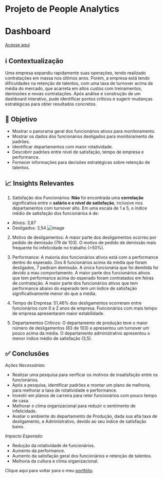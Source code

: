 # Projeto de People Analytics

# Dashboard
[Acesse aqui](https://app.powerbi.com/view?r=eyJrIjoiZjY1ZmIxMDUtZDU4NC00YTY3LTlmZmUtOWE5NGJiZTk2M2QxIiwidCI6ImFmOWUwMmYwLWYxYjAtNGM0MC1hNWU3LTIxNjQxZTVlNDBkYiJ9)

## ℹ️ Contextualização
Uma empresa expandiu rapidamente suas operações, tendo realizado contratações em massa nos últimos anos. Porém, a empresa está tendo dificuldades na retenção de talentos, com uma taxa de turnover acima da média do mercado, que acarreta em altos custos com treinamentos, demissões e novas contratações. Após análise e construção de um dashboard interativo, pude identificar pontos críticos e sugerir mudanças estratégicas para obter resultados concretos.

## 🎯 Objetivo
- Mostrar o panorama geral dos funcionários ativos para monitoramento.
- Mostrar os dados dos funcionários desligados para monitoramento de padrões.
- Identificar departamentos com maior rotatividade.
- Descobrir padrões entre nível de satisfação, tempo de empresa e performance.
- Fornecer informações para decisões estratégicas sobre retenção de talentos.

## 📈 Insights Relevantes
1. Satisfação dos Funcionários:
**Não** foi encontrada uma **correlação** significativa entre o **salário e o nível de satisfação**, inclusive nos departamentos com turnover alto.
Em uma escala de 1 a 5, o índice médio de satisfação dos funcionários é de:
- Ativos: 3,87
- Desligados: 3,54
![image](https://github.com/user-attachments/assets/814a91fd-93e4-4bb4-8b89-54ebbf76fe00)

2. Motivo de desligamentos:
A maior parte dos desligamentos ocorreu por pedido de demissão (79 de 103).
O motivo de pedido de demissão mais frequente foi infelicidade no trabalho (>50%).

3. Performance:
A maioria dos funcionários ativos está com a performance dentro do esperado.
Dos 8 funcionários acima da média que foram desligados, 7 pediram demissão. A única funcionária que foi demitida foi devido a mau comportamento.
A maior parte dos funcionários ativos que tem performance acima do esperado foram contratados em feiras de contratação.
A maior parte dos funcionários ativos que tem performance abaixo do esperado tem um índice de satisfação significativamente menor do que a média.

5. Tempo de Empresa:
51,46% dos desligamentos ocorreram entre funcionários com 0 a 2 anos de empresa.
Funcionários com mais tempo de empresa apresentaram maior estabilidade.

6. Departamentos Críticos:
O departamento de produção teve o maior número de desligamentos (83 de 103) e apresentou um turnover um pouco acima da média.
O departamento administrativo apresentou o menor índice médio de satisfação (3,5).


## ✅ Conclusões
*Ações Necessárias:*
- Realizar uma pesquisa para verificar os motivos de insatisfação entre os funcionários.
- Após a pesquisa, identificar padrões e montar um plano de melhoria, para melhorar a taxa de rotatividade e performance.
- Investir em planos de carreira para reter funcionários com pouco tempo de casa.
- Melhorar o clima organizacional para reduzir o sentimento de infelicidade.
- Avaliar o ambiente do departamento de Produção, dada sua alta taxa de desligamento, e Administrativo, devido ao seu índice de satisfação baixo.

*Impacto Esperado:*
- Redução da rotatividade de funcionários.
- Aumento da performance.
- Aumento da satisfação geral dos funcionários e retenção de talentos.
- Melhoria da cultura e clima organizacional.

Clique aqui para voltar para o meu [portfólio](https://github.com/giulianaves/portfolio).
